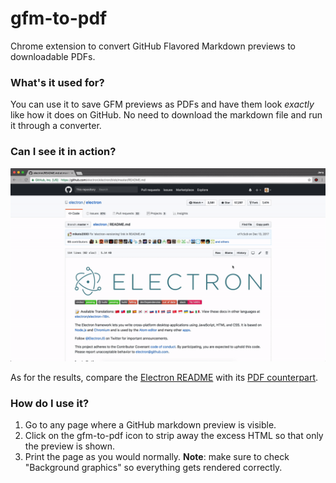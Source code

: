 # gfm-to-pdf
Chrome extension to convert GitHub Flavored Markdown previews to downloadable PDFs.

### What's it used for?
You can use it to save GFM previews as PDFs and have them look _exactly_ like how it does on GitHub. No need to download the markdown file and run it through a converter.

### Can I see it in action?
![](demo.gif)

As for the results, compare the [Electron README](https://github.com/electron/electron/blob/master/README.md) with its [PDF counterpart](https://github.com/jerry1100/gfm-to-pdf/raw/master/example-readme.pdf).

### How do I use it?
1. Go to any page where a GitHub markdown preview is visible.
2. Click on the gfm-to-pdf icon to strip away the excess HTML so that only the preview is shown.
3. Print the page as you would normally. __Note__: make sure to check "Background graphics" so everything gets rendered correctly.
